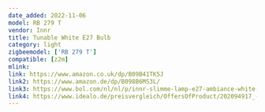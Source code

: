 ```yaml
---
date_added: 2022-11-06
model: RB 279 T
vendor: Innr
title: Tunable White E27 Bulb
category: light
zigbeemodel: ['RB 279 T']
compatible: [z2m]
mlink: 
link: https://www.amazon.co.uk/dp/B09B41TK5J
link2: https://www.amazon.de/dp/B098B6MS3L/
link3: https://www.bol.com/nl/nl/p/innr-slimme-lamp-e27-ambiance-white-werkt-met-philips-hue-warmwit-tot-helder-wit-zigbee-smart-led-dimbaar-en-tunable-2-pack/9300000096983338/
link4: https://www.idealo.de/preisvergleich/OffersOfProduct/202094917_-rb-279-t-2-innr.html
---
```

